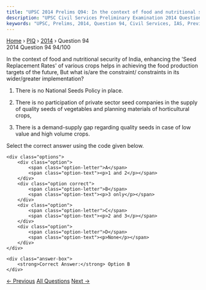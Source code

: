 ```yaml
---
title: "UPSC 2014 Prelims Q94: In the context of food and nutritional security of India, en..."
description: "UPSC Civil Services Preliminary Examination 2014 Question 94 with options and answer"
keywords: "UPSC, Prelims, 2014, Question 94, Civil Services, IAS, Previous Year Questions"
---
```


<nav class="breadcrumb">
    <a href="../../">Home</a>
    <span>›</span>
    <a href="../">PIQ</a>
    <span>›</span>
    <a href="./">2014</a>
    <span>›</span>
    <span>Question 94</span>
</nav>

<div class="question-header">
    <div class="question-meta">
        <span class="year-badge">2014</span>
        <span class="question-number">Question 94</span>
        <span class="progress">94/100</span>
    </div>
    <div class="progress-bar">
        <div class="progress-fill" style="width: 94.0%"></div>
    </div>
</div>

<div class="question-content">
    <div class="question-text">
        <p>In the context of food and nutritional security of India, enhancing the 'Seed Replacement Rates' of various crops helps in achieving the food production targets of the future, But what is/are the constraint/ constraints in its wider/greater implementation?</p>
<ol>
<li>
<p>There is no National Seeds Policy in place.</p>
</li>
<li>
<p>There is no participation of private sector seed companies in the supply of quality seeds of vegetables and planning materials of horticultural crops,</p>
</li>
<li>
<p>There is a demand-supply gap regarding quality seeds in case of low value and high volume crops.</p>
</li>
</ol>
<p>Select the correct answer using the code given below.</p>
    </div>
    
    <div class="options">
        <div class="option">
            <span class="option-letter">A</span>
            <span class="option-text"><p>1 and 2</p></span>
        </div>
        <div class="option correct">
            <span class="option-letter">B</span>
            <span class="option-text"><p>3 only</p></span>
        </div>
        <div class="option">
            <span class="option-letter">C</span>
            <span class="option-text"><p>2 and 3</p></span>
        </div>
        <div class="option">
            <span class="option-letter">D</span>
            <span class="option-text"><p>None</p></span>
        </div>
    </div>

    <div class="answer-box">
        <strong>Correct Answer:</strong> Option B
    </div>
</div>

<div class="question-nav">
    <a href="../q093-ibadat-khana-at-fatehpur-sikri-was/" class="nav-btn prev">← Previous</a>
    <a href="../" class="nav-btn center">All Questions</a>
    <a href="../q095-with-reference-to-eco-sensitive-zones-which-of-the/" class="nav-btn next">Next →</a>
</div>
